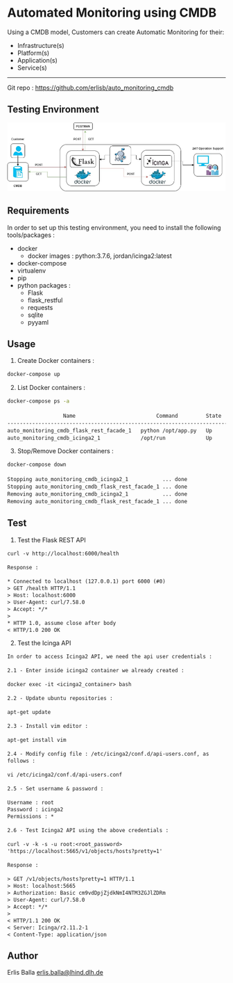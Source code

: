 Automated Monitoring using CMDB
===============================
Using a CMDB model, Customers can create Automatic Monitoring for their:
- Infrastructure(s)
- Platform(s)
- Application(s)
- Service(s)  
-------------------------------

Git repo : https://github.com/erlisb/auto_monitoring_cmdb

Testing Environment 
-------------------

![Image description](env.jpg)


Requirements
------------
In order to set up this testing environment, you need to install the following tools/packages :

- docker
  - docker images : python:3.7.6, jordan/icinga2:latest
- docker-compose
- virtualenv
- pip
- python packages :
  - Flask
  - flask_restful
  - requests
  - sqlite
  - pyyaml


Usage
-----
1. Create Docker containers :
```sh
docker-compose up
```
2. List Docker containers :
```sh
docker-compose ps -a

                  Name                          Command         State                          Ports                       
---------------------------------------------------------------------------------------------------------------------------
auto_monitoring_cmdb_flask_rest_facade_1   python /opt/app.py   Up      0.0.0.0:6000->5000/tcp                             
auto_monitoring_cmdb_icinga2_1             /opt/run             Up      443/tcp, 0.0.0.0:5665->5665/tcp, 0.0.0.0:80->80/tcp
```
3. Stop/Remove Docker containers :
```sh
docker-compose down

Stopping auto_monitoring_cmdb_icinga2_1           ... done
Stopping auto_monitoring_cmdb_flask_rest_facade_1 ... done
Removing auto_monitoring_cmdb_icinga2_1           ... done
Removing auto_monitoring_cmdb_flask_rest_facade_1 ... done
```
Test
-----
1. Test the Flask REST API
```
curl -v http://localhost:6000/health

Response :

* Connected to localhost (127.0.0.1) port 6000 (#0)
> GET /health HTTP/1.1
> Host: localhost:6000
> User-Agent: curl/7.58.0
> Accept: */*
> 
* HTTP 1.0, assume close after body
< HTTP/1.0 200 OK
```

2. Test the Icinga API
```
In order to access Icinga2 API, we need the api user credentials :

2.1 - Enter inside icinga2 container we already created :

docker exec -it <icinga2_container> bash

2.2 - Update ubuntu repositories :

apt-get update

2.3 - Install vim editor :

apt-get install vim

2.4 - Modify config file : /etc/icinga2/conf.d/api-users.conf, as follows :

vi /etc/icinga2/conf.d/api-users.conf

2.5 - Set username & password :

Username : root
Password : icinga2
Permissions : *

2.6 - Test Icinga2 API using the above credentials :

curl -v -k -s -u root:<root_password> 'https://localhost:5665/v1/objects/hosts?pretty=1'

Response :

> GET /v1/objects/hosts?pretty=1 HTTP/1.1
> Host: localhost:5665
> Authorization: Basic cm9vdDpjZjdkNmI4NTM3ZGJlZDRm
> User-Agent: curl/7.58.0
> Accept: */*
> 
< HTTP/1.1 200 OK
< Server: Icinga/r2.11.2-1
< Content-Type: application/json
```

Author
------
Erlis Balla <erlis.balla@lhind.dlh.de>
